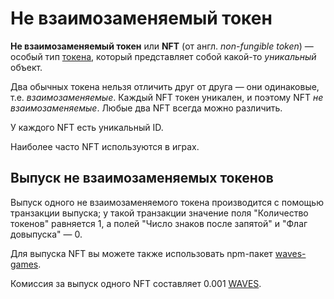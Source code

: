 # Не взаимозаменяемый токен

**Не взаимозаменяемый токен** или **NFT** (от англ. _non-fungible token_) — особый тип [токена](/blockchain/token.md), который представляет собой какой-то _уникальный_ объект.

Два обычных токена нельзя отличить друг от друга — они одинаковые, т.е. _взаимозаменяемые_. Каждый NFT токен уникален, и поэтому NFT _не взаимозаменяемые_. Любые два NFT всегда можно различить.

У каждого NFT есть уникальный ID.

Наиболее часто NFT используются в играх.

## Выпуск не взаимозаменяемых токенов

Выпуск одного не взаимозаменяемого токена производится с помощью транзакции выпуска; у такой транзакции значение поля "Количество токенов" равняется 1, а полей "Число знаков после запятой" и "Флаг довыпуска" — 0.

Для выпуска NFT вы можете также использовать npm-пакет [waves-games](https://www.npmjs.com/package/@waves/waves-games).

Комиссия за выпуск одного NFT составляет 0.001 [WAVES](/blockchain/token/waves.md).
